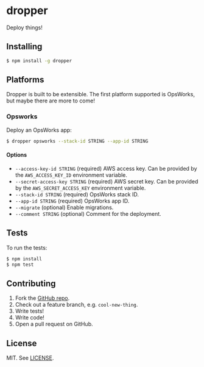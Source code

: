# dropper

Deploy things!

## Installing

```bash
$ npm install -g dropper
```

## Platforms

Dropper is built to be extensible. The first platform supported is OpsWorks,
but maybe there are more to come!

### Opsworks

Deploy an OpsWorks app:

```bash
$ dropper opsworks --stack-id STRING --app-id STRING
```

#### Options

- `--access-key-id STRING` (required) AWS access key. Can be provided by the
  `AWS_ACCESS_KEY_ID` environment variable.
- `--secret-access-key STRING` (required) AWS secret key. Can be provided by
the `AWS_SECRET_ACCESS_KEY` environment variable.
- `--stack-id STRING` (required) OpsWorks stack ID.
- `--app-id STRING` (required) OpsWorks app ID.
- `--migrate` (optional) Enable migrations.
- `--comment STRING` (optional) Comment for the deployment.

## Tests

To run the tests:

```bash
$ npm install
$ npm test
```

## Contributing

1. Fork the [GitHub repo](https://github.com/grampajoe/dropper).
2. Check out a feature branch, e.g. `cool-new-thing`.
3. Write tests!
4. Write code!
5. Open a pull request on GitHub.

## License

MIT. See [LICENSE](LICENSE).
